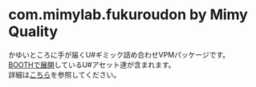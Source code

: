 # com.mimylab.fukuroudon by Mimy Quality

かゆいところに手が届くU#ギミック詰め合わせVPMパッケージです。  
[BOOTHで展開](https://mimyquality.booth.pm/item_lists/rdaT1p1m)しているU#アセット達が含まれます。  
詳細は[こちら](https://github.com/mimyquality/FukuroUdon/wiki)を参照してください。